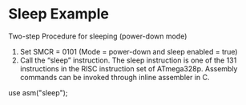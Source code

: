 # Sleep Example

Two-step Procedure for sleeping (power-down mode)

1. Set SMCR = 0101 (Mode = power-down and sleep enabled = true)
2. Call the “sleep” instruction. The sleep instruction is one of the 131
instructions in the RISC instruction set of ATmega328p. Assembly
commands can be invoked through inline assembler in C.

use asm("sleep");
